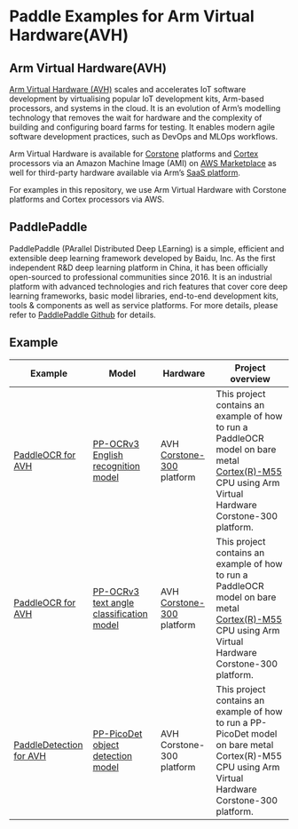 # Paddle Examples for Arm Virtual Hardware(AVH)

## Arm Virtual Hardware(AVH)
[Arm Virtual Hardware (AVH)](https://www.arm.com/products/development-tools/simulation/virtual-hardware) scales and accelerates IoT software development by virtualising popular IoT development kits, Arm-based processors, and systems in the cloud. It is an evolution of Arm’s modelling technology that removes the wait for hardware and the complexity of building and configuring board farms for testing. It enables modern agile software development practices, such as DevOps and MLOps workflows.

Arm Virtual Hardware is available for [Corstone](https://www.arm.com/products/silicon-ip-subsystems) platforms and [Cortex](https://www.arm.com/products/silicon-ip-cpu) processors via an Amazon Machine Image (AMI) on [AWS Marketplace](https://aws.amazon.com/marketplace/pp/prodview-urbpq7yo5va7g) as well for third-party hardware available via Arm’s [SaaS platform](https://avh.arm.com/). 

For examples in this repository, we use Arm Virtual Hardware with Corstone platforms and Cortex processors via AWS.

## PaddlePaddle
PaddlePaddle (PArallel Distributed Deep LEarning) is a simple, efficient and extensible deep learning framework developed by Baidu, Inc. As the first independent R&D deep learning platform in China, it has been officially open-sourced to professional communities since 2016. It is an industrial platform with advanced technologies and rich features that cover core deep learning frameworks, basic model libraries, end-to-end development kits, tools & components as well as service platforms. For more details, please refer to [PaddlePaddle Github](https://github.com/PaddlePaddle/Paddle) for details.

## Example
|  Example  |  Model  |  Hardware  |  Project overview  |
|  ----  | ----  | ---- |---- |
|[PaddleOCR for AVH](./PaddleOCR%20example%20for%20AVH)|[PP-OCRv3 English recognition model](https://paddleocr.bj.bcebos.com/tvm/ocr_en.tar)| AVH [Corstone-300](https://www.arm.com/products/silicon-ip-subsystems/corstone-300) platform| This project contains an example of how to run a PaddleOCR model on bare metal [Cortex(R)-M55](https://www.arm.com/products/silicon-ip-cpu/cortex-m/cortex-m55) CPU using Arm Virtual Hardware Corstone-300 platform.
|[PaddleOCR for AVH](./PaddleOCR%20example%20for%20AVH)|[PP-OCRv3 text angle classification model](https://paddleocr.bj.bcebos.com/dygraph_v2.0/ch/ch_ppocr_mobile_v2.0_cls_infer.tar)| AVH [Corstone-300](https://www.arm.com/products/silicon-ip-subsystems/corstone-300) platform| This project contains an example of how to run a PaddleOCR model on bare metal [Cortex(R)-M55](https://www.arm.com/products/silicon-ip-cpu/cortex-m/cortex-m55) CPU using Arm Virtual Hardware Corstone-300 platform.
|[PaddleDetection for AVH](./PaddleDetection%20example%20for%20AVH)|[PP-PicoDet object detection model](https://bj.bcebos.com/v1/paddledet/deploy/Inference/picodet_s_320_coco_lcnet_no_nms.tar)|AVH Corstone-300 platform| This project contains an example of how to run a PP-PicoDet model on bare metal Cortex(R)-M55 CPU using Arm Virtual Hardware Corstone-300 platform.
